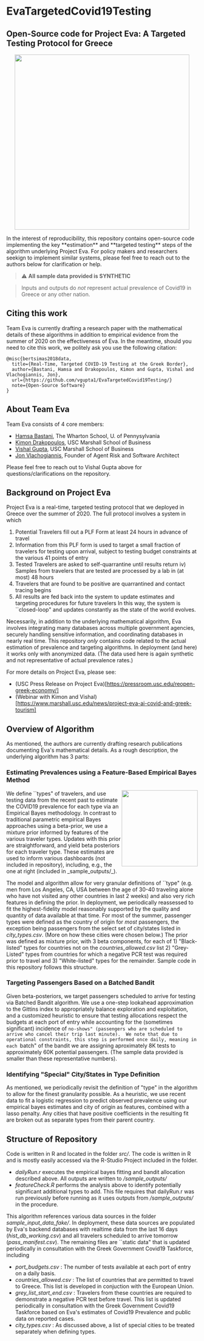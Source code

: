 # EvaTargetedCovid19Testing
Open-Source code for Project Eva:  A Targeted Testing Protocol for Greece
----

<p align="center">
  <img width="460"  src="https://pressroom.usc.edu/files/2020/07/Greece-Covid-web.104655.jpg">
</p>
In the interest of reproducibility, this repository contains open-source code implementing the key **estimation** and **targeted testing** steps of the algorithm underlying Project Eva.  For policy makers and researchers seekign to implement similar systems, please feel free to reach out to the authors below for clarification or help.    

> :warning: **All sample data provided is SYNTHETIC** 

> Inputs and outputs do _not_ represent actual prevalence of Covid19 in Greece or any other nation.



## Citing this work
Team Eva is currently drafting a research paper with the mathematical details of these algorithms in addition to empirical evidence from the summer of 2020 on the effectiveness of Eva.  In the meantime, should you need to cite this work, we politely ask you use the following citation:

```
@misc{bertsimas2018data,
  title={Real-Time, Targeted COVID-19 Testing at the Greek Border},
  author={Bastani, Hamsa and Drakopoulos, Kimon and Gupta, Vishal and Vlachogiannis, Jon},
  url={https://github.com/vgupta1/EvaTargetedCovid19Testing/}
  note={Open-Source Software}
}
```

## About Team Eva
Team Eva consists of 4 core members:
* [Hamsa Bastani](https://hamsabastani.github.io/), The Wharton School, U. of Pennysylvania 
* [Kimon Drakopoulos](https://www.kimondrakopoulos.com/), USC Marshall School of Business
* [Vishal Gupta](http://faculty.marshall.usc.edu/Vishal-Gupta/), USC Marshall School of Business
* [Jon Vlachogiannis](https://www.linkedin.com/in/johnvlachoyiannis/), Founder of Agent Risk and Software Architect

Please feel free to reach out to Vishal Gupta above for questions/clarifications on the repository. 


## Background on Project Eva
Project Eva is a real-time, targeted testing protocol that we deployed in Greece over the summer of 2020.  The full protocol involves a system in which 
 1. Potential Travelers fill out a PLF Form at least 24 hours in advance of travel 
 2. Information from this PLF form is used to target a small fraction of travelers for testing upon arrival, subject to testing budget constraints at the various 41 points of entry 
 3. Tested Travelers are asked to self-quarrantine until results return iv) Samples from travelers that are tested are processed by a lab in (at most) 48 hours 
 4. Travelers that are found to be positive are quarrantined and contact tracing begins
 5. All results are fed back into the system to update estimates and targeting procedures for future travelers
In this way, the system is ``closed-loop" and updates constantly as the state of the world evolves.  
 
Necessarily, in addition to the underlying mathematical algorithm, Eva involves integrating many databases across multiple government agencies, securely handling sensitive information, and coordinating databases in nearly real time.  This repository _only_ contains code related to the actual estimation of prevalence and targeting algorithms.  In deployment (and here) it works only with anonymized data.  (The data used here is again synthetic and not representative of actual prevalence rates.)   

For more details on Project Eva, please see:
* (USC Press Release on Project Eva)[https://pressroom.usc.edu/reopen-greek-economy/]
* (Webinar with Kimon and Vishal)[https://www.marshall.usc.edu/news/project-eva-ai-covid-and-greek-tourism]

## Overview of Algorithm
As mentioned, the authors are currently drafting research publications documenting Eva's mathematical details.  As a rough description, the underlying algorithm has 3 parts:

### Estimating Prevalences using a Feature-Based Empirical Bayes Method
<img align="right" width="200" height="200" src="http://www.fillmurray.com/100/100">
We define ``types" of travelers, and use testing data from the recent past to estimate the COVID19 prevalence for each type via an Empirical Bayes methodology.  In contrast to traditional parametric empirical Bayes approaches using a beta-prior, we use a mixture prior informed by features of the various traveler types.  Updates with this prior are straightforward, and yield beta posteriors for each traveler type.  These estimates are used to inform various dashboards (not included in repository), including, e.g., the one at right (included in _sample_outputs/_). 

The model and algorithm allow for very granular definitions of ``type" (e.g. men from Los Angeles, CA, USA between the age of 30-40 traveling alone who have not visited any other countries in last 2 weeks) and also very rich features in defining the prior. In deployment, we periodically reassessed to fit the highest-fidelity model reasonably supported by the quality and quantity of data available at that time.  For most of the summer, passenger types were defined as the country of origin for _most_ passengers, the exception being passengers from the select set of city/states listed in _city_types.csv_.  (More on how these cities were chosen below.)  The prior was defined as mixture prior, with 3 beta components, for each of 1) "Black-listed" types for countries not on the _countries_allowed.csv_ list 2) "Grey-Listed" types from countries for which a negative PCR test was required prior to travel and 3) "White-listed" types for the remainder.  Sample code in this repository follows this structure.


### Targeting Passengers Based on a Batched Bandit
Given beta-posteriors, we target passengers scheduled to arrive for testing via Batched Bandit algorithm. We use a one-step lookahead approximation to the Gittins index to appropriately balance exploration and exploitation, and a customized heuristic to ensure that testing allocations respect the budgets at each port of entry while accounting for the (sometimes significant) incidence of ``no-shows" (passengers who are scheduled to arrive who cancel their trip last minute).  We note that due to operational constraints, this step is performed once daily, meaning in each ``batch" of the bandit we are assigning aproximately 8K tests to approximately 60K potential passengers.  (The sample data provided is smaller than these representative numbers).  


### Identifying "Special" City/States in Type Definition
As mentioned, we periodically revisit the definition of "type" in the algorithm to allow for the finest granularity possible.  As a heuristic, we use recent data to fit a logistic regression to predict observed prevalence using our empirical bayes estimates and city of origin as features, combined with a lasso penalty.  Any cities that have positive coefficients in the resulting fit are broken out as separate types from their parent country.  

## Structure of Repository
Code is written in R and located in the folder _src/_. The code is written in R and is mostly easily accessed via the R-Studio Project included in the folder.  
 - _dailyRun.r_ executes the empirical bayes fitting and bandit allocation described above.  All outputs are written to _/sample_outputs/_  
 - _featureCheck.R_ performs the analysis above to identify potentially significant additional types to add.  This file requires that dailyRun.r was run previously before running as it uses outputs from _/sample_outputs/_ in the procedure.

This algorithm references various data sources in the folder _sample_input_data_fake/_.  In deployment, these data sources are populated by Eva's backend databases with realtime data from the last 16 days (_hist_db_working.csv_) and all travelers scheduled to arrive tomorrow (_pass_manifest.csv_).  The remaining files are ``static data" that is updated periodically in consultation with the Greek Government Covid19 Taskforce, including
 - _port_budgets.csv_ : The number of tests available at each port of entry on a daily basis.
 - _countries_allowed.csv_ : The list of countries that are permitted to travel to Greece.  This list is developed in conjuction with the European Union.
 - _grey_list_start_end.csv_ : Travelers from these countries are required to demonstrate a negative PCR test before travel.  This list is updated periodically in consultation with the Greek Government Covid19 Taskforce based on Eva's estimates of Covid19 Prevalence and public data on reported cases.  
 - _city_types.csv_ : As discussed above, a list of special cities to be treated separately when defining types. 





